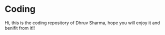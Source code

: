 # Coding
Hi, this is the coding repository of Dhruv Sharma, hope you will enjoy it and benifit from it!!
